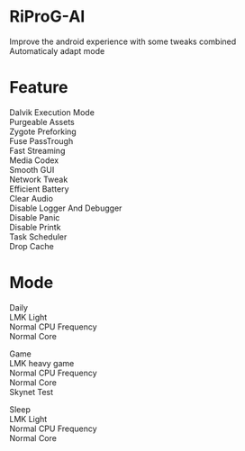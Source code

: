 # RiProG-AI
Improve the android experience with some tweaks combined <br />
Automaticaly adapt  mode <br />

# Feature
Dalvik Execution Mode <br />
Purgeable Assets <br />
Zygote Preforking <br />
Fuse PassTrough <br />
Fast Streaming <br />
Media Codex <br />
Smooth GUI <br />
Network Tweak <br />
Efficient Battery <br />
Clear Audio <br />
Disable Logger And Debugger <br />
Disable Panic <br />
Disable Printk <br />
Task Scheduler <br />
Drop Cache <br />

# Mode
Daily <br />
LMK Light <br />
Normal CPU Frequency <br />
Normal Core <br />

Game <br />
LMK heavy game <br />
Normal CPU Frequency <br />
Normal Core <br />
Skynet Test <br />

Sleep <br />
LMK Light <br />
Normal CPU Frequency <br />
Normal Core <br />




